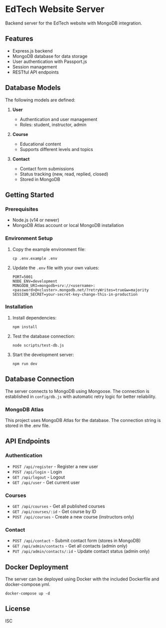 # EdTech Website Server

Backend server for the EdTech website with MongoDB integration.

## Features

- Express.js backend
- MongoDB database for data storage
- User authentication with Passport.js
- Session management
- RESTful API endpoints

## Database Models

The following models are defined:

1. **User**
   - Authentication and user management
   - Roles: student, instructor, admin

2. **Course**
   - Educational content
   - Supports different levels and topics

3. **Contact**
   - Contact form submissions
   - Status tracking (new, read, replied, closed)
   - Stored in MongoDB

## Getting Started

### Prerequisites

- Node.js (v14 or newer)
- MongoDB Atlas account or local MongoDB installation

### Environment Setup

1. Copy the example environment file:
   ```
   cp .env.example .env
   ```

2. Update the `.env` file with your own values:
   ```
   PORT=5001
   NODE_ENV=development
   MONGODB_URI=mongodb+srv://<username>:<password>@<cluster>.mongodb.net/?retryWrites=true&w=majority
   SESSION_SECRET=your-secret-key-change-this-in-production
   ```

### Installation

1. Install dependencies:
   ```
   npm install
   ```

2. Test the database connection:
   ```
   node scripts/test-db.js
   ```

3. Start the development server:
   ```
   npm run dev
   ```

## Database Connection

The server connects to MongoDB using Mongoose. The connection is established in `config/db.js` with automatic retry logic for better reliability.

### MongoDB Atlas

This project uses MongoDB Atlas for the database. The connection string is stored in the .env file.

## API Endpoints

### Authentication
- `POST /api/register` - Register a new user
- `POST /api/login` - Login
- `GET /api/logout` - Logout
- `GET /api/user` - Get current user

### Courses
- `GET /api/courses` - Get all published courses
- `GET /api/courses/:id` - Get course by ID
- `POST /api/courses` - Create a new course (instructors only)

### Contact
- `POST /api/contact` - Submit contact form (stores in MongoDB)
- `GET /api/admin/contacts` - Get all contacts (admin only)
- `PUT /api/admin/contacts/:id` - Update contact status (admin only)

## Docker Deployment

The server can be deployed using Docker with the included Dockerfile and docker-compose.yml.

```
docker-compose up -d
```

## License

ISC 